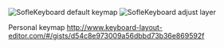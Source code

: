 ![SofleKeyboard default keymap](https://github.com/josefadamcik/SofleKeyboard/raw/master/Images/soflekeyboard.png)
![SofleKeyboard adjust layer](https://github.com/josefadamcik/SofleKeyboard/raw/master/Images/soflekeyboard_layout_adjust.png)

Personal keymap
http://www.keyboard-layout-editor.com/#/gists/d54c8e973009a56dbbd73b36e869592f
